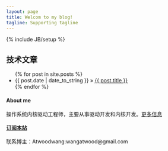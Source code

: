 ```yaml
---
layout: page
title: Welcom to my blog!
tagline: Supporting tagline
---
```

{% include JB/setup %}

## 技术文章

<ul class="posts">
  {% for post in site.posts %}
    <li><span>{{ post.date | date_to_string }}</span> &raquo; <a href="{{ BASE_PATH }}{{ post.url }}">{{ post.title }}</a></li>
  {% endfor %}
</ul>

<section>
<h4>About me</h4>
<div>
 操作系统内核驱动工程师，主要从事驱动开发和内核开发。<a href="/about.html">更多信息</a> 
<br/>
<br/>
<strong><font color="red"><a href="/atom.xml" target="_blank">订阅本站</a></font></strong>
<br/><br/>
联系博主：Atwoodwang:wangatwood@gmail.com
</div>
</section>
